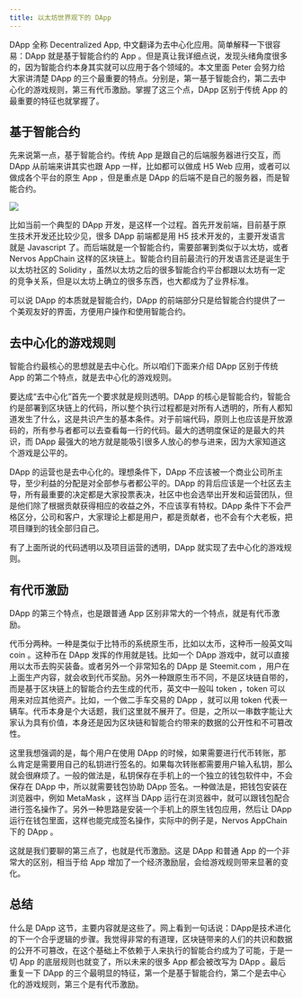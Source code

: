 ```yaml
---
title: 以太坊世界观下的 DApp 
---
```


DApp 全称 Decentralized App, 中文翻译为去中心化应用。简单解释一下很容易：DApp 就是基于智能合约的 App 。但是真让我详细点说，发现头绪角度很多的，因为智能合约本身其实就可以应用于各个领域的。本文里面 Peter 会努力给大家讲清楚 DApp 的三个最重要的特点。分别是，第一基于智能合约，第二去中心化的游戏规则，第三有代币激励。掌握了这三个点，DApp 区别于传统 App 的最重要的特征也就掌握了。

## 基于智能合约

先来说第一点，基于智能合约。传统 App 是跟自己的后端服务器进行交互，而 DApp 从前端来讲其实也跟 App 一样，比如都可以做成 H5 Web 应用，或者可以做成各个平台的原生 App ，但是重点是 DApp 的后端不是自己的服务器，而是智能合约。

![](https://img.haoqicat.com/2018090503.jpg)

比如当前一个典型的 DApp 开发，是这样一个过程。首先开发前端，目前基于原生技术开发还比较少见，很多 DApp 前端都是用 H5 技术开发的，主要开发语言就是 Javascript 了。而后端就是一个智能合约，需要部署到类似于以太坊，或者 Nervos AppChain 这样的区块链上。智能合约目前最流行的开发语言还是诞生于以太坊社区的 Solidity ，虽然以太坊之后的很多智能合约平台都跟以太坊有一定的竞争关系，但是以太坊上确立的很多东西，也大都成为了业界标准。

可以说 DApp 的本质就是智能合约，DApp 的前端部分只是给智能合约提供了一个美观友好的界面，方便用户操作和使用智能合约。

## 去中心化的游戏规则

智能合约最核心的思想就是去中心化。所以咱们下面来介绍 DApp 区别于传统 App 的第二个特点，就是去中心化的游戏规则。

要达成“去中心化”首先一个要求就是规则透明。DApp 的核心是智能合约，智能合约是部署到区块链上的代码，所以整个执行过程都是对所有人透明的，所有人都知道发生了什么，这是共识产生的基本条件。对于前端代码，原则上也应该是开放源码的，所有参与者都可以去查看每一行的代码。最大的透明度保证的是最大的共识，而 DApp 最强大的地方就是能吸引很多人放心的参与进来，因为大家知道这个游戏是公平的。

DApp 的运营也是去中心化的。理想条件下，DApp 不应该被一个商业公司所主导，至少利益的分配是对全部参与者都公平的。DApp 的背后应该是一个社区去主导，所有最重要的决定都是大家投票表决，社区中也会选举出开发和运营团队，但是他们除了根据贡献获得相应的收益之外，不应该享有特权。DApp 条件下不会严格区分，公司和客户，大家理论上都是用户，都是贡献者，也不会有个大老板，把项目赚到的钱全部归自己。

有了上面所说的代码透明以及项目运营的透明，DApp 就实现了去中心化的游戏规则。

## 有代币激励

DApp 的第三个特点，也是跟普通 App 区别非常大的一个特点，就是有代币激励。

代币分两种。一种是类似于比特币的系统原生币，比如以太币，这种币一般英文叫 coin 。这种币在 DApp 发挥的作用就是钱。比如一个 DApp 游戏中，就可以直接用以太币去购买装备。或者另外一个非常知名的 DApp 是 Steemit.com ，用户在上面生产内容，就会收到代币奖励。另外一种跟原生币不同，不是区块链自带的，而是基于区块链上的智能合约去生成的代币，英文中一般叫 token ，token 可以用来对应其他资产。比如，一个做二手车交易的 DApp ，就可以用 token 代表一辆车。代币本身是个大话题，我们这里就不展开了。但是，之所以一串数字能让大家认为具有价值，本身还是因为区块链和智能合约带来的数据的公开性和不可篡改性。

这里我想强调的是，每个用户在使用 DApp 的时候，如果需要进行代币转账，那么肯定是需要用自己的私钥进行签名的。如果每次转账都需要用户输入私钥，那么就会很麻烦了。一般的做法是，私钥保存在手机上的一个独立的钱包软件中，不会保存在 DApp 中，所以就需要钱包协助 DApp 签名。一种做法是，把钱包安装在浏览器中，例如 MetaMask ，这样当 DApp 运行在浏览器中，就可以跟钱包配合进行签名操作了。另外一种思路是安装一个手机上的原生钱包应用，然后让 DApp 运行在钱包里面，这样也能完成签名操作，实际中的例子是，Nervos AppChain 下的 DApp 。

这就是我们要聊的第三点了，也就是代币激励。这是 DApp 和普通 App 的一个非常大的区别，相当于给 App 增加了一个经济激励层，会给游戏规则带来显著的变化。

## 总结

什么是 DApp 这节，主要内容就是这些了。网上看到一句话说：DApp是技术进化的下一个合乎逻辑的步骤。我觉得非常的有道理，区块链带来的人们的共识和数据的公开不可篡改，在这个基础上不依赖于人来执行的智能合约成为了可能，于是一切 App 的底层规则也就变了，所以未来的很多 App 都会被改写为 DApp 。最后重复一下 DApp 的三个最明显的特征，第一个是基于智能合约，第二个是去中心化的游戏规则，第三个是有代币激励。
